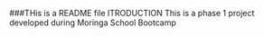 ###THis is a README file
		ITRODUCTION
This is a phase 1 project developed during Moringa School Bootcamp
